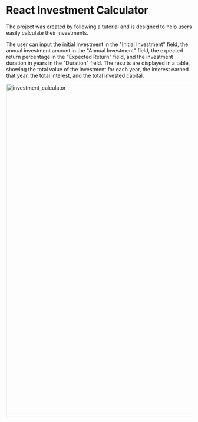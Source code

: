 # React Investment Calculator

The project was created by following a tutorial and is designed to help users easily calculate their investments.

The user can input the initial investment in the "Initial Investment" field, the annual investment amount in the "Annual Investment" field, the expected return percentage in the "Expected Return" field, and the investment duration in years in the "Duration" field. The results are displayed in a table, showing the total value of the investment for each year, the interest earned that year, the total interest, and the total invested capital.

<img width="902" alt="investment_calculator" src="https://github.com/user-attachments/assets/d412c8fb-428c-4744-b8e9-db75fbd87158">
